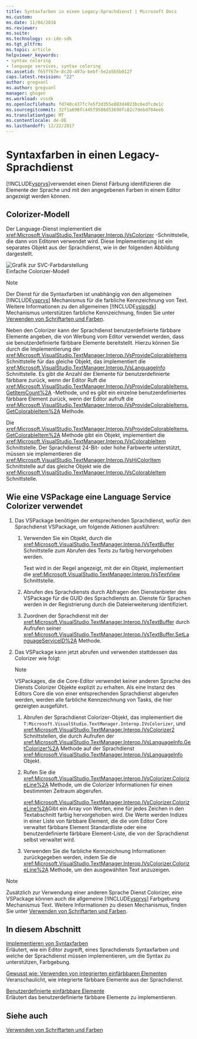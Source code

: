 ```yaml
---
title: Syntaxfarben in einen Legacy-Sprachdienst | Microsoft Docs
ms.custom: 
ms.date: 11/04/2016
ms.reviewer: 
ms.suite: 
ms.technology: vs-ide-sdk
ms.tgt_pltfrm: 
ms.topic: article
helpviewer_keywords:
- syntax coloring
- language services, syntax coloring
ms.assetid: f65ff67e-8c20-497a-bebf-5e2a5b5b012f
caps.latest.revision: "22"
author: gregvanl
ms.author: gregvanl
manager: ghogen
ms.workload: vssdk
ms.openlocfilehash: fd740c437fc7e5f3d355e883d4023bc6edfcde1c
ms.sourcegitcommit: 32f1a690fc445f9586d53698fc82c7debd784eeb
ms.translationtype: MT
ms.contentlocale: de-DE
ms.lasthandoff: 12/22/2017
---
```

# <a name="syntax-coloring-in-a-legacy-language-service"></a>Syntaxfarben in einen Legacy-Sprachdienst
[!INCLUDE[vsprvs](../../code-quality/includes/vsprvs_md.md)]verwendet einen Dienst Färbung identifizieren die Elemente der Sprache und mit den angegebenen Farben in einem Editor angezeigt werden können.  
  
## <a name="colorizer-model"></a>Colorizer-Modell  
 Der Language-Dienst implementiert die <xref:Microsoft.VisualStudio.TextManager.Interop.IVsColorizer> -Schnittstelle, die dann von Editoren verwendet wird. Diese Implementierung ist ein separates Objekt aus der Sprachdienst, wie in der folgenden Abbildung dargestellt.  
  
 ![Grafik zur SVC-Farbdarstellung](../../extensibility/internals/media/figlgsvccolorizer.gif "FigLgSvcColorizer")  
Einfache Colorizer-Modell  
  
> [!NOTE]
>  Der Dienst für die Syntaxfarben ist unabhängig von den allgemeinen [!INCLUDE[vsprvs](../../code-quality/includes/vsprvs_md.md)] Mechanismus für die farbliche Kennzeichnung von Text. Weitere Informationen zu den allgemeinen [!INCLUDE[vsipsdk](../../extensibility/includes/vsipsdk_md.md)] Mechanismus unterstützen farbliche Kennzeichnung, finden Sie unter [Verwenden von Schriftarten und Farben](../../extensibility/using-fonts-and-colors.md).  
  
 Neben den Colorizer kann der Sprachdienst benutzerdefinierte färbbare Elemente angeben, die von Werbung vom Editor verwendet werden, dass sie benutzerdefinierte färbbare Elemente bereitstellt. Hierzu können Sie durch die Implementierung der <xref:Microsoft.VisualStudio.TextManager.Interop.IVsProvideColorableItems> Schnittstelle für das gleiche Objekt, das implementiert die <xref:Microsoft.VisualStudio.TextManager.Interop.IVsLanguageInfo> Schnittstelle. Es gibt die Anzahl der Elemente für benutzerdefinierte färbbare zurück, wenn der Editor Ruft die <xref:Microsoft.VisualStudio.TextManager.Interop.IVsProvideColorableItems.GetItemCount%2A> -Methode, und es gibt ein einzelne benutzerdefiniertes färbbare Element zurück, wenn der Editor aufruft die <xref:Microsoft.VisualStudio.TextManager.Interop.IVsProvideColorableItems.GetColorableItem%2A> Methode.  
  
 Die <xref:Microsoft.VisualStudio.TextManager.Interop.IVsProvideColorableItems.GetColorableItem%2A> Methode gibt ein Objekt, implementiert die <xref:Microsoft.VisualStudio.TextManager.Interop.IVsColorableItem> Schnittstelle. Der Sprachdienst 24-Bit- oder hohe Farbwerte unterstützt, müssen sie implementieren die <xref:Microsoft.VisualStudio.TextManager.Interop.IVsHiColorItem> Schnittstelle auf das gleiche Objekt wie die <xref:Microsoft.VisualStudio.TextManager.Interop.IVsColorableItem> Schnittstelle.  
  
## <a name="how-a-vspackage-uses-a-language-service-colorizer"></a>Wie eine VSPackage eine Language Service Colorizer verwendet  
  
1.  Das VSPackage benötigen der entsprechenden Sprachdienst, wofür den Sprachdienst VSPackage, um folgende Aktionen ausführen:  
  
    1.  Verwenden Sie ein Objekt, durch die <xref:Microsoft.VisualStudio.TextManager.Interop.IVsTextBuffer> Schnittstelle zum Abrufen des Texts zu farbig hervorgehoben werden.  
  
         Text wird in der Regel angezeigt, mit der ein Objekt, implementiert die <xref:Microsoft.VisualStudio.TextManager.Interop.IVsTextView> Schnittstelle.  
  
    2.  Abrufen des Sprachdiensts durch Abfragen den Dienstanbieter des VSPackage für die GUID des Sprachdiensts an. Dienste für Sprachen werden in der Registrierung durch die Dateierweiterung identifiziert.  
  
    3.  Zuordnen der Sprachdienst mit der <xref:Microsoft.VisualStudio.TextManager.Interop.IVsTextBuffer> durch Aufrufen seiner <xref:Microsoft.VisualStudio.TextManager.Interop.IVsTextBuffer.SetLanguageServiceID%2A> Methode.  
  
2.  Das VSPackage kann jetzt abrufen und verwenden stattdessen das Colorizer wie folgt:  
  
    > [!NOTE]
    >  VSPackages, die die Core-Editor verwendet keiner anderen Sprache des Diensts Colorizer Objekte explizit zu erhalten. Als eine Instanz des Editors Core die von einer entsprechenden Sprachdienst abgerufen werden, werden alle farbliche Kennzeichnung von Tasks, die hier gezeigten ausgeführt.  
  
    1.  Abrufen der Sprachdienst Colorizer-Objekt, das implementiert die `T:Microsoft.VisualStudio.TextManager.Interop.IVsColorizer`, und <xref:Microsoft.VisualStudio.TextManager.Interop.IVsColorizer2> Schnittstellen, die durch Aufrufen der <xref:Microsoft.VisualStudio.TextManager.Interop.IVsLanguageInfo.GetColorizer%2A> Methode auf der Sprachdienst <xref:Microsoft.VisualStudio.TextManager.Interop.IVsLanguageInfo> Objekt.  
  
    2.  Rufen Sie die <xref:Microsoft.VisualStudio.TextManager.Interop.IVsColorizer.ColorizeLine%2A> Methode, um die Colorizer Informationen für einen bestimmten Zeitraum abgerufen.  
  
         <xref:Microsoft.VisualStudio.TextManager.Interop.IVsColorizer.ColorizeLine%2A>Gibt ein Array von Werten, eine für jedes Zeichen in den Textabschnitt farbig hervorgehoben wird. Die Werte werden Indizes in einer Liste von färbbare Element, die die vom Editor Core verwaltet färbbare Element Standardliste oder eine benutzerdefinierte färbbare Element-Liste, die von der Sprachdienst selbst verwaltet wird.  
  
    3.  Verwenden Sie die farbliche Kennzeichnung Informationen zurückgegeben werden, indem Sie die <xref:Microsoft.VisualStudio.TextManager.Interop.IVsColorizer.ColorizeLine%2A> Methode, um den ausgewählten Text anzuzeigen.  
  
> [!NOTE]
>  Zusätzlich zur Verwendung einer anderen Sprache Dienst Colorizer, eine VSPackage können auch die allgemeine [!INCLUDE[vsprvs](../../code-quality/includes/vsprvs_md.md)] Farbgebung Mechanismus Text. Weitere Informationen zu diesen Mechanismus, finden Sie unter [Verwenden von Schriftarten und Farben](../../extensibility/using-fonts-and-colors.md).  
  
## <a name="in-this-section"></a>In diesem Abschnitt  
 [Implementieren von Syntaxfarben](../../extensibility/internals/implementing-syntax-coloring.md)  
 Erläutert, wie ein Editor zugreift, eines Sprachdiensts Syntaxfarben und welche der Sprachdienst müssen implementieren, um die Syntax zu unterstützen, Farbgebung.  
  
 [Gewusst wie: Verwenden von integrierten einfärbbaren Elementen](../../extensibility/internals/how-to-use-built-in-colorable-items.md)  
 Veranschaulicht, wie integrierte färbbare Elemente aus der Sprachdienst.  
  
 [Benutzerdefinierte einfärbbare Elemente](../../extensibility/internals/custom-colorable-items.md)  
 Erläutert das benutzerdefinierte färbbare Elemente zu implementieren.  
  
## <a name="see-also"></a>Siehe auch  
 [Verwenden von Schriftarten und Farben](../../extensibility/using-fonts-and-colors.md)